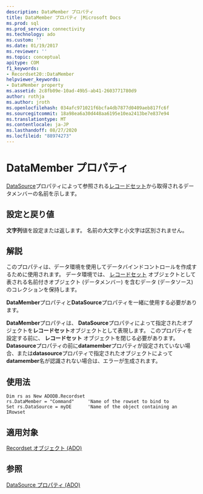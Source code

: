 ```yaml
---
description: DataMember プロパティ
title: DataMember プロパティ |Microsoft Docs
ms.prod: sql
ms.prod_service: connectivity
ms.technology: ado
ms.custom: ''
ms.date: 01/19/2017
ms.reviewer: ''
ms.topic: conceptual
apitype: COM
f1_keywords:
- Recordset20::DataMember
helpviewer_keywords:
- DataMember property
ms.assetid: 2c8fb09e-10ad-49b5-ab41-2603771780d9
author: rothja
ms.author: jroth
ms.openlocfilehash: 034afc971021f6bcfa4db7877d0409aeb817fc6f
ms.sourcegitcommit: 18a98ea6a30d448aa6195e10ea2413be7e837e94
ms.translationtype: MT
ms.contentlocale: ja-JP
ms.lasthandoff: 08/27/2020
ms.locfileid: "88974273"
---
```

# <a name="datamember-property"></a>DataMember プロパティ
[DataSource](../../../ado/reference/ado-api/datasource-property-ado.md)プロパティによって参照される[レコードセット](../../../ado/reference/ado-api/recordset-object-ado.md)から取得されるデータメンバーの名前を示します。  
  
## <a name="settings-and-return-values"></a>設定と戻り値  
 **文字列**値を設定または返します。 名前の大文字と小文字は区別されません。  
  
## <a name="remarks"></a>解説  
 このプロパティは、データ環境を使用してデータバインドコントロールを作成するために使用されます。 データ環境では、 [レコードセット](../../../ado/reference/ado-api/recordset-object-ado.md) オブジェクトとして表される名前付きオブジェクト (データメンバー) を含むデータ (データソース) のコレクションを保持します。  
  
 **DataMember**プロパティと**DataSource**プロパティを一緒に使用する必要があります。  
  
 **DataMember**プロパティは、 **DataSource**プロパティによって指定されたオブジェクトを**レコードセット**オブジェクトとして表現します。 このプロパティを設定する前に、 **レコードセット** オブジェクトを閉じる必要があります。 **Datasource**プロパティの前に**datamember**プロパティが設定されていない場合、または**datasource**プロパティで指定されたオブジェクトによって**datamember**名が認識されない場合は、エラーが生成されます。  
  
## <a name="usage"></a>使用法  
  
```  
Dim rs as New ADODB.Recordset  
rs.DataMember = "Command"     'Name of the rowset to bind to  
Set rs.DataSource = myDE      'Name of the object containing an IRowset  
```  
  
## <a name="applies-to"></a>適用対象  
 [Recordset オブジェクト (ADO)](../../../ado/reference/ado-api/recordset-object-ado.md)  
  
## <a name="see-also"></a>参照  
 [DataSource プロパティ (ADO)](../../../ado/reference/ado-api/datasource-property-ado.md)
